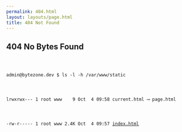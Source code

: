 ```yaml
---
permalink: 404.html
layout: layouts/page.html
title: 404 Not Found
---
```


## 404 No Bytes Found

<code class="tty">
    <pre><span class="tty-username">admin</span>&commat;<span class="tty-hostname">bytezone.dev</span> &dollar; ls -l -h /var/www/static</pre>
    <pre>lrwxrwx--- 1 root www    9 Oct  4 09:58 <span class="tty-broken-link">current.html</span> &longrightarrow; <span class="tty-broken-link">page.html</span></pre>
    <pre>-rw-r----- 1 root www 2.4K Oct  4 09:57 <a href="/">index.html</a></pre>
</code>
